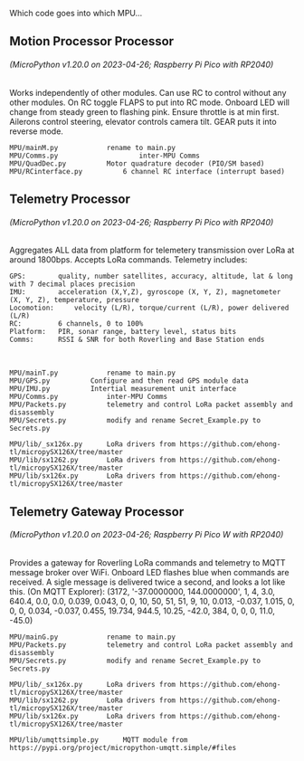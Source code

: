 Which code goes into which MPU...

## Motion Processor Processor  
###### (MicroPython v1.20.0 on 2023-04-26; Raspberry Pi Pico with RP2040)

Works independently of other modules.  Can use RC to control without any other modules.
On RC toggle FLAPS to put into RC mode.  Onboard LED will change from steady green to flashing pink.
Ensure throttle is at min first.  Ailerons control steering, elevator controls camera tilt.  GEAR
puts it into reverse mode.

	MPU/mainM.py 			rename to main.py
	MPU/Comms.py                 	inter-MPU Comms
	MPU/QuadDec.py			Motor quadrature decoder (PIO/SM based)
	MPU/RCinterface.py  		6 channel RC interface (interrupt based)

## Telemetry Processor 
###### (MicroPython v1.20.0 on 2023-04-26; Raspberry Pi Pico with RP2040)

Aggregates ALL data from platform for telemetery transmission over LoRa at around 1800bps.  Accepts
LoRa commands. Telemetry includes:

	GPS: 		quality, number satellites, accuracy, altitude, lat & long with 7 decimal places precision
	IMU: 		acceleration (X,Y,Z), gyroscope (X, Y, Z), magnetometer (X, Y, Z), temperature, pressure
	Locomotion: 	velocity (L/R), torque/current (L/R), power delivered (L/R)
	RC: 		6 channels, 0 to 100%
	Platform: 	PIR, sonar range, battery level, status bits
	Comms:  	RSSI & SNR for both Roverling and Base Station ends

&nbsp;
 
	MPU/mainT.py 			rename to main.py
	MPU/GPS.py			Configure and then read GPS module data
	MPU/IMU.py			Intertial measurement unit interface
	MPU/Comms.py			inter-MPU Comms
	MPU/Packets.py			telemetry and control LoRa packet assembly and disassembly
	MPU/Secrets.py			modify and rename Secret_Example.py to Secrets.py
		
	MPU/lib/_sx126x.py 		LoRa drivers from https://github.com/ehong-tl/micropySX126X/tree/master
	MPU/lib/sx1262.py		LoRa drivers from https://github.com/ehong-tl/micropySX126X/tree/master
	MPU/lib/sx126x.py 		LoRa drivers from https://github.com/ehong-tl/micropySX126X/tree/master

## Telemetry Gateway Processor  
###### (MicroPython v1.20.0 on 2023-04-26; Raspberry Pi Pico W with RP2040)

Provides a gateway for Roverling LoRa commands and telemetry to MQTT message broker over WiFi.  Onboard LED
flashes blue when commands are received.  A sigle message is delivered twice a second, and looks a lot like this. (On MQTT Explorer): 
(3172, '-37.0000000, 144.0000000', 1, 4, 3.0, 640.4, 0.0, 0.0, 0.039, 0.043, 0, 0, 10, 50, 51, 51, 9, 10, 0.013, -0.037, 1.015, 0, 0, 0, 0.034, -0.037, 0.455, 19.734, 944.5, 10.25, -42.0, 384, 0, 0, 0, 11.0, -45.0)
	
	MPU/mainG.py 			rename to main.py
	MPU/Packets.py			telemetry and control LoRa packet assembly and disassembly
	MPU/Secrets.py			modify and rename Secret_Example.py to Secrets.py
	
	MPU/lib/_sx126x.py 		LoRa drivers from https://github.com/ehong-tl/micropySX126X/tree/master
	MPU/lib/sx1262.py		LoRa drivers from https://github.com/ehong-tl/micropySX126X/tree/master
	MPU/lib/sx126x.py 		LoRa drivers from https://github.com/ehong-tl/micropySX126X/tree/master
	
	MPU/lib/umqttsimple.py		MQTT module from https://pypi.org/project/micropython-umqtt.simple/#files


